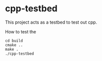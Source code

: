 # cpp-testbed

This project acts as a testbed to test out cpp.

How to test the

```
cd build
cmake ..
make .
./cpp-testbed

```
